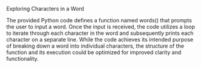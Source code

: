 Exploring Characters in a Word

The provided Python code defines a function named words() that prompts the user to input a word. Once the input is received, the code utilizes a loop to iterate through each character in the word and subsequently prints each character on a separate line. While the code achieves its intended purpose of breaking down a word into individual characters, the structure of the function and its execution could be optimized for improved clarity and functionality.
